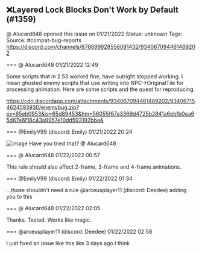 ## ❌Layered Lock Blocks Don't Work by Default (#1359)
@ Alucard648 opened this issue on 01/21/2022
Status: unknown
Tags: 
Source: #compat-bug-reports https://discord.com/channels/876899628556091432/934067094461489202


=== @ Alucard648 01/21/2022 12:49

Some scripts that in 2.53 worked fine, have outright stopped working. I mean ghosted enemy scripts that use writing into NPC->OriginalTile for processing animation. Here are some scripts and the quest for reproducing.

https://cdn.discordapp.com/attachments/934067094461489202/934067154624593930/enemybug.zip?ex=65eb0953&is=65d89453&hm=56055f67a3369d4725b2841a6ebfb0ea65d67e6f18c43a9957e10dd593192bbe&

=== @EmilyV99 (discord: Emily) 01/21/2022 20:24


![image](https://cdn.discordapp.com/attachments/934067094461489202/934181714547331112/unknown.png?ex=65eb7405&is=65d8ff05&hm=034e0776019be934ba4353c6bc39a146dd7c4613c0ffb88dc6363e97bdfe530e&)
Have you tried that?
@ Alucard648

=== @ Alucard648 01/22/2022 00:57

This rule should also affect 2-frame, 3-frame and 4-frame animations.

=== @EmilyV99 (discord: Emily) 01/22/2022 01:34

...those shouldn't need a rule
@arceusplayer11 (discord: Deedee) adding you to this

=== @ Alucard648 01/22/2022 02:05

Thanks. Tested. Works like magic.

=== @arceusplayer11 (discord: Deedee) 01/22/2022 02:58

I just fixed an issue like this like 3 days ago I think
